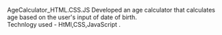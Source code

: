 AgeCalculator_HTML.CSS.JS
Developed an age calculator  that calculates age based on the user's input of date of birth.
<br>
Technlogy used - HtMl,CSS,JavaScript .
